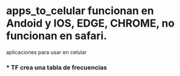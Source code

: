 # apps_to_celular funcionan en Andoid y IOS, EDGE, CHROME,  no funcionan en safari.
aplicaciones para usar en celular

### * TF      crea una tabla de frecuencias

